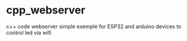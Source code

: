 # cpp_webserver
c++ code webserver simple exemple for ESP32 and arduino devices to control led via wifi
